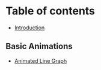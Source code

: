 # Table of contents

* [Introduction](README.md)

## Basic Animations

* [Animated Line Graph](basic-animations/animated-line-graph.md)
